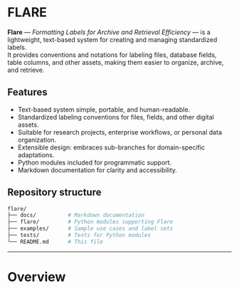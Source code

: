 # FLARE

**Flare** — *Formatting Labels for Archive and Retrieval Efficiency* — is a lightweight, text-based system for creating and managing standardized labels.  
It provides conventions and notations for labeling files, database fields, table columns, and other assets, making them easier to organize, archive, and retrieve.

## Features

- Text-based system simple, portable, and human-readable.  
- Standardized labeling conventions for files, fields, and other digital assets.  
- Suitable for research projects, enterprise workflows, or personal data organization.  
- Extensible design: embraces sub-branches for domain-specific adaptations.  
- Python modules included for programmatic support.  
- Markdown documentation for clarity and accessibility.

## Repository structure

```bash
flare/
├── docs/          # Markdown documentation
├── flare/         # Python modules supporting Flare
├── examples/      # Sample use cases and label sets
├── tests/         # Tests for Python modules
└── README.md      # This file
```

---

# Overview




